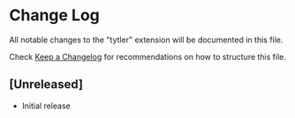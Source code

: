 # Change Log

All notable changes to the "tytler" extension will be documented in this file.

Check [Keep a Changelog](http://keepachangelog.com/) for recommendations on how to structure this file.

## [Unreleased]

- Initial release